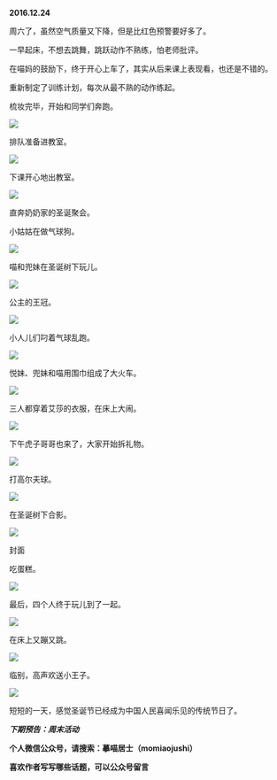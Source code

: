 
          
            
**2016.12.24**

周六了，虽然空气质量又下降，但是比红色预警要好多了。

一早起床，不想去跳舞，跳跃动作不熟练，怕老师批评。

在喵妈的鼓励下，终于开心上车了，其实从后来课上表现看，也还是不错的。

重新制定了训练计划，每次从最不熟的动作练起。

梳妆完毕，开始和同学们奔跑。




![](img/51001-a7f981614bebcaef.jpg)




排队准备进教室。




![](img/51001-0510ea318b036a99.jpg)




下课开心地出教室。




![](img/51001-2b936f0f7c9777ba.jpg)




直奔奶奶家的圣诞聚会。

小姑姑在做气球狗。




![](img/51001-37d5b38eab7c4bce.jpg)




喵和兜妹在圣诞树下玩儿。




![](img/51001-e33ddc5e2fb58f5e.jpg)




公主的王冠。




![](img/51001-64c18f9dacad6f38.jpg)




小人儿们叼着气球乱跑。




![](img/51001-f8e071fc569516a3.jpg)




悦妹、兜妹和喵用围巾组成了大火车。




![](img/51001-dd664817c57d82d0.jpg)




三人都穿着艾莎的衣服，在床上大闹。




![](img/51001-9a8cdfd46337c044.jpg)




下午虎子哥哥也来了，大家开始拆礼物。




![](img/51001-eed063bedd86bfa6.jpg)




打高尔夫球。




![](img/51001-f565957f85edc3ac.jpg)




在圣诞树下合影。




![](img/51001-f954ea25141e7b0a.jpg)

封面


吃蛋糕。




![](img/51001-cfc44ffb868c696b.jpg)




最后，四个人终于玩儿到了一起。




![](img/51001-8fd171ee739510b7.jpg)




在床上又蹦又跳。




![](img/51001-9f34c9116bed63cf.jpg)




临别，高声欢送小王子。




![](img/51001-424eb382d630c9cd.jpg)




短短的一天，感觉圣诞节已经成为中国人民喜闻乐见的传统节日了。


***下期预告：周末活动***


**个人微信公众号，请搜索：摹喵居士（momiaojushi）**

**喜欢作者写写哪些话题，可以公众号留言**

          
        